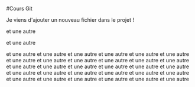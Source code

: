 #Cours Git

Je viens d'ajouter un nouveau fichier dans le projet !

et une autre

et une autre

et une autre
et une autre
et une autre
et une autre
et une autre
et une autre
et une autre
et une autre
et une autre
et une autre
et une autre
et une autre
et une autre
et une autre
et une autre
et une autre
et une autre
et une autre
et une autre
et une autre
et une autre
et une autre
et une autre
et une autre
et une autre
et une autre
et une autre
et une autre
et une autre
et une autre
